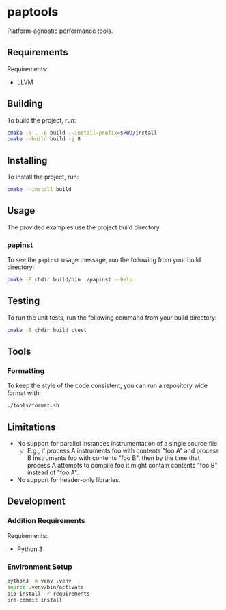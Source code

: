 # paptools

Platform-agnostic performance tools.

## Requirements

Requirements:

* LLVM

## Building

To build the project, run:

```bash
cmake -S . -B build --install-prefix=$PWD/install
cmake --build build -j 8
```

## Installing

To install the project, run:

```bash
cmake --install build
```

## Usage

The provided examples use the project build directory.

### papinst

To see the `papinst` usage message, run the following from your build directory:


```bash
cmake -E chdir build/bin ./papinst --help
```

## Testing

To run the unit tests, run the following command from your build directory:

```bash
cmake -E chdir build ctest
```

## Tools

### Formatting

To keep the style of the code consistent, you can run a repository wide format
with:

```bash
./tools/format.sh
```

## Limitations

- No support for parallel instances instrumentation of a single source file.
  - E.g., if process A instruments foo with contents "foo A" and process B
  instruments foo with contents "foo B", then by the time that process A
  attempts to compile foo it might contain contents "foo B" instead of "foo A".
- No support for header-only libraries.

## Development

### Addition Requirements

Requirements:

* Python 3

### Environment Setup

```bash
python3 -m venv .venv
source .venv/bin/activate
pip install -r requirements
pre-commit install
```

